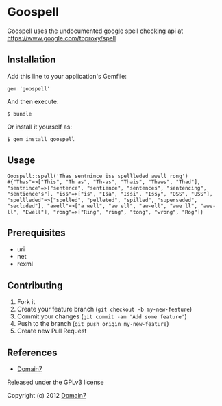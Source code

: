 Goospell
========

Goospell uses the undocumented google spell checking api at https://www.google.com/tbproxy/spell

Installation
------------

Add this line to your application's Gemfile:

    gem 'goospell'

And then execute:

    $ bundle

Or install it yourself as:

    $ gem install goospell

Usage
-----

    Goospell::spell('Thas sentnince iss spellleded awell rong')
    #{"Thas"=>["This", "Th as", "Th-as", "Thais", "Thaws", "Thad"], "sentnince"=>["sentence", "sentience", "sentences", "sentencing", "sentience's"], "iss"=>["is", "Isa", "Issi", "Issy", "OSS", "USS"], "spellleded"=>["spelled", "pelleted", "spilled", "superseded", "secluded"], "awell"=>["a well", "aw ell", "aw-ell", "awe ll", "awe-ll", "Ewell"], "rong"=>["Ring", "ring", "tong", "wrong", "Rog"]}

Prerequisites
-------------
 * uri
 * net
 * rexml

Contributing
------------

1. Fork it
2. Create your feature branch (`git checkout -b my-new-feature`)
3. Commit your changes (`git commit -am 'Add some feature'`)
4. Push to the branch (`git push origin my-new-feature`)
5. Create new Pull Request


References
----------
* [Domain7](http://www.domain7.com)

Released under the GPLv3 license

Copyright (c) 2012 [Domain7](http://www.domain7.com)

